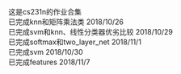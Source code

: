 这是cs231n的作业合集  
已完成knn和矩阵乘法类 2018/10/26  
已完成svm和knn、线性分类器优劣比较 2018/10/29  
已完成softmax和two_layer_net 2018/11/1  
已完成svm 2018/10/30  
已完成features 2018/11/7  
